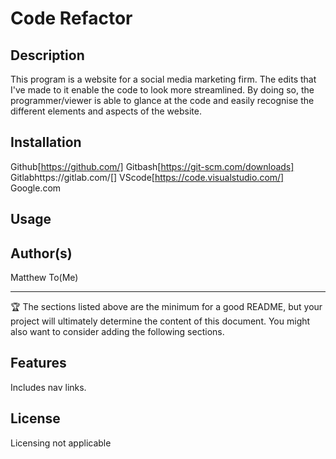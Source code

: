 # Code Refactor

## Description 

This program is a website for a social media marketing firm. The edits that I've made to it enable the code to look more streamlined. By doing so, the programmer/viewer is able to glance at the code and easily recognise the different elements and aspects of the website.




## Installation

Github[https://github.com/]
Gitbash[https://git-scm.com/downloads]
Gitlabhttps://gitlab.com/[]
VScode[https://code.visualstudio.com/]
Google.com


## Usage 




## Author(s)

Matthew To(Me)


---

🏆 The sections listed above are the minimum for a good README, but your project will ultimately determine the content of this document. You might also want to consider adding the following sections.



## Features

Includes nav links.


## License
Licensing not applicable